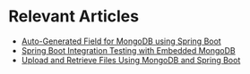 # Relevant Articles

- [Auto-Generated Field for MongoDB using Spring Boot](https://www.baeldung.com/spring-boot-mongodb-auto-generated-field)
- [Spring Boot Integration Testing with Embedded MongoDB](http://www.baeldung.com/spring-boot-embedded-mongodb)
- [Upload and Retrieve Files Using MongoDB and Spring Boot](https://www.baeldung.com/spring-boot-mongodb-upload-file)
